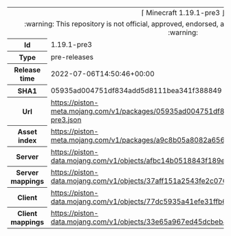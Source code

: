 <html><table>
<tr><td colspan="2" align="center"><img width="0" height="0"><br/>⌈ Minecraft 1.19.1-pre3 ⌋<br/><img width="0" height="0"></td></tr>
<tr><td colspan="2" align="center"><img width="0" height="0"><br/>
:warning: This repository is not official, approved, endorsed, associated or connected with Mojang :warning:
<br/><img width="0" height="0"></td></tr>
<tr><th>Id</th><td>1.19.1-pre3</td></tr>
<tr><th>Type</th><td>pre-releases</td></tr>
<tr><th>Release time</th><td>2022-07-06T14:50:46+00:00</td></tr>
<tr><th>SHA1</th><td>05935ad004751df834add5d8111bea341f388849</td></tr>
<tr><th>Url</th><td><a href="https://piston-meta.mojang.com/v1/packages/05935ad004751df834add5d8111bea341f388849/1.19.1-pre3.json">https://piston-meta.mojang.com/v1/packages/05935ad004751df834add5d8111bea341f388849/1.19.1-pre3.json</a></td></tr>
<tr><th>Asset index</th><td><a href="https://piston-meta.mojang.com/v1/packages/a9c8b05a8082a65678beda6dfa2b8f21fa627bce/1.19.json">https://piston-meta.mojang.com/v1/packages/a9c8b05a8082a65678beda6dfa2b8f21fa627bce/1.19.json</a></td></tr>
<tr><th>Server</th><td><a href="https://piston-data.mojang.com/v1/objects/afbc14b0518843f189ed3ddd00f01b5881ef6513/server.jar">https://piston-data.mojang.com/v1/objects/afbc14b0518843f189ed3ddd00f01b5881ef6513/server.jar</a></td></tr>
<tr><th>Server mappings</th><td><a href="https://piston-data.mojang.com/v1/objects/37aff151a2543fe2c0769a4b6e84ae13bcebf55e/server.txt">https://piston-data.mojang.com/v1/objects/37aff151a2543fe2c0769a4b6e84ae13bcebf55e/server.txt</a></td></tr>
<tr><th>Client</th><td><a href="https://piston-data.mojang.com/v1/objects/77dc5935a41efe31ffb609c748d523da558bca8a/client.jar">https://piston-data.mojang.com/v1/objects/77dc5935a41efe31ffb609c748d523da558bca8a/client.jar</a></td></tr>
<tr><th>Client mappings</th><td><a href="https://piston-data.mojang.com/v1/objects/33e65a967ed45dcbeb8bee999a811c015450536b/client.txt">https://piston-data.mojang.com/v1/objects/33e65a967ed45dcbeb8bee999a811c015450536b/client.txt</a></td></tr>
</table></html>